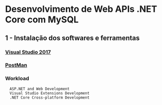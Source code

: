 # Desenvolvimento de Web APIs .NET Core com MySQL

## 1 - Instalação dos softwares e ferramentas

### [Visual Studio 2017](https://visualstudio.microsoft.com/thank-you-downloading-visual-studio/?sku=Community&rel=15)
### [PostMan](https://www.getpostman.com/downloads/) 

### Workload
```
  ASP.NET and Web Development
  Visual Studio Extensions Development
  .NET Core Cross-platform Development
```

